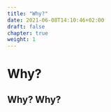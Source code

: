 ```yaml
---
title: "Why?"
date: 2021-06-08T14:10:46+02:00
draft: false
chapter: true
weight: 1
---
```


# Why?

## Why? Why?
